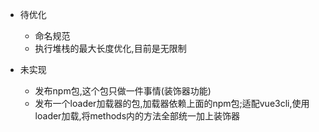 + 待优化
  + 命名规范
  + 执行堆栈的最大长度优化,目前是无限制

+ 未实现
  + 发布npm包,这个包只做一件事情(装饰器功能)
  + 发布一个loader加载器的包,加载器依赖上面的npm包;适配vue3cli,使用loader加载,将methods内的方法全部统一加上装饰器
